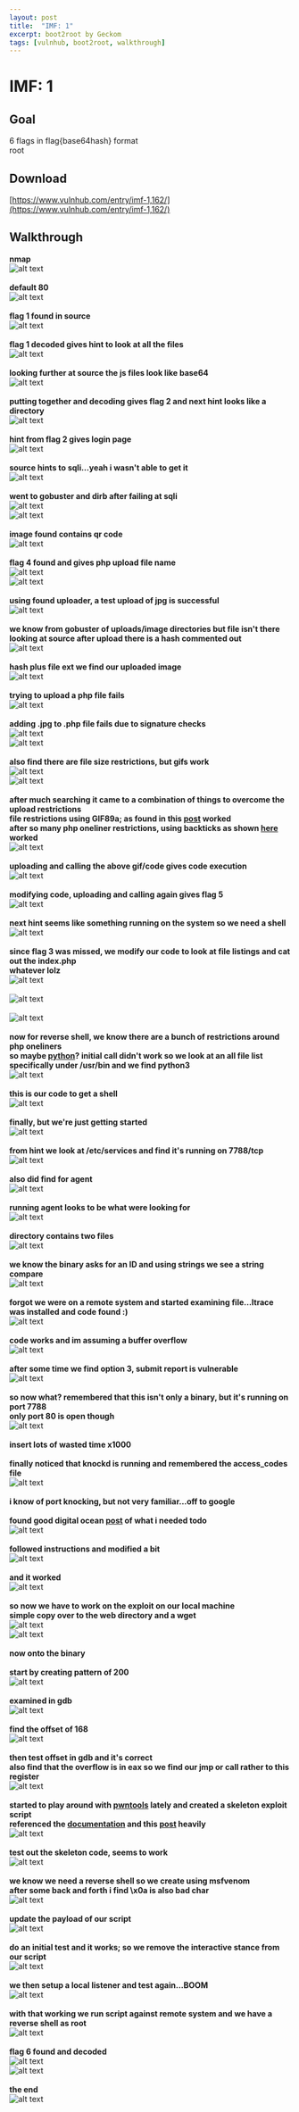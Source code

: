 ```yaml
---
layout: post
title:  "IMF: 1"
excerpt: boot2root by Geckom
tags: [vulnhub, boot2root, walkthrough]
---
```


# IMF: 1

## Goal 
6 flags in flag{base64hash} format<br>
root

## Download 
[https://www.vulnhub.com/entry/imf-1,162/](https://www.vulnhub.com/entry/imf-1,162/)

## Walkthrough
**nmap**
<br>![alt text](../vulnhub/IMF_1/nmap.png)
<br><br>
**default 80**
<br>![alt text](../vulnhub/IMF_1/default80.png)
<br><br>
**flag 1 found in source**
<br>![alt text](../vulnhub/IMF_1/flag1.png)
<br><br>
**flag 1 decoded gives hint to look at all the files**
<br>![alt text](../vulnhub/IMF_1/flag1decoded.png)
<br><br>
**looking further at source the js files look like base64**
<br>![alt text](../vulnhub/IMF_1/jsfiles.png)
<br><br>
**putting together and decoding gives flag 2 and next hint looks like a directory**
<br>![alt text](../vulnhub/IMF_1/flag2.png)
<br><br>
**hint from flag 2 gives login page**
<br>![alt text](../vulnhub/IMF_1/imfadmin.png)
<br><br>
**source hints to sqli...yeah i wasn't able to get it**
<br>![alt text](../vulnhub/IMF_1/imfadmin_source.png)
<br><br>
**went to gobuster and dirb after failing at sqli**
<br>![alt text](../vulnhub/IMF_1/gobuster.png)
<br>![alt text](../vulnhub/IMF_1/dirb.png)
<br><br>
**image found contains qr code**
<br>![alt text](../vulnhub/IMF_1/whiteboard.png)
<br><br>
**flag 4 found and gives php upload file name**
<br>![alt text](../vulnhub/IMF_1/flag4.png)
<br>![alt text](../vulnhub/IMF_1/flag4decoded.png)
<br><br>
**using found uploader, a test upload of jpg is successful**
<br>![alt text](../vulnhub/IMF_1/uploadr942.png)
<br><br>
**we know from gobuster of uploads/image directories but file isn't there**<br>
**looking at source after upload there is a hash commented out**
<br>![alt text](../vulnhub/IMF_1/uploadhash.png)
<br><br>
**hash plus file ext we find our uploaded image**
<br>![alt text](../vulnhub/IMF_1/uploadtest.png)
<br><br>
**trying to upload a php file fails**
<br>![alt text](../vulnhub/IMF_1/nophp.png)
<br><br>
**adding .jpg to .php file fails due to signature checks**
<br>![alt text](../vulnhub/IMF_1/extadd.png)
<br>![alt text](../vulnhub/IMF_1/crappywaf.png)
<br><br>
**also find there are file size restrictions, but gifs work**
<br>![alt text](../vulnhub/IMF_1/sizerestrict.png)
<br>![alt text](../vulnhub/IMF_1/gifs.png)
<br><br>
**after much searching it came to a combination of things to overcome the upload restrictions**<br>
**file restrictions using GIF89a; as found in this [post](https://xapax.gitbooks.io/security/content/bypass_image_upload.html) worked**<br>
**after so many php oneliner restrictions, using backticks as shown [here](http://php.net/manual/en/language.operators.execution.php) worked**
<br>![alt text](../vulnhub/IMF_1/cmdgif.png)
<br><br>
**uploading and calling the above gif/code gives code execution**
<br>![alt text](../vulnhub/IMF_1/rce.png)
<br><br>
**modifying code, uploading and calling again gives flag 5**
<br>![alt text](../vulnhub/IMF_1/flag5.png)
<br><br>
**next hint seems like something running on the system so we need a shell**
<br>![alt text](../vulnhub/IMF_1/flag5decoded.png)
<br><br>
**since flag 3 was missed, we modify our code to look at file listings and cat out the index.php**<br>
**whatever lolz**
<br>![alt text](../vulnhub/IMF_1/filelists.png)<br>
<br>![alt text](../vulnhub/IMF_1/flag3.png)<br>
<br>![alt text](../vulnhub/IMF_1/flag3decoded.png)
<br><br>
**now for reverse shell, we know there are a bunch of restrictions around php oneliners**<br>
**so maybe [python](http://pentestmonkey.net/cheat-sheet/shells/reverse-shell-cheat-sheet)? initial call didn't work so we look at an all file list**<br>
**specifically under /usr/bin and we find python3**
<br>![alt text](../vulnhub/IMF_1/python3.png)
<br><br>
**this is our code to get a shell**
<br>![alt text](../vulnhub/IMF_1/python3revshell.png)
<br><br>
**finally, but we're just getting started**
<br>![alt text](../vulnhub/IMF_1/revshell.png)
<br><br>
**from hint we look at /etc/services and find it's running on 7788/tcp**
<br>![alt text](../vulnhub/IMF_1/agentservice.png)
<br><br>
**also did find for agent**
<br>![alt text](../vulnhub/IMF_1/agentsearch.png)
<br><br>
**running agent looks to be what were looking for**
<br>![alt text](../vulnhub/IMF_1/agentlocation.png)
<br><br>
**directory contains two files**
<br>![alt text](../vulnhub/IMF_1/usrlocalbin.png)
<br><br>
**we know the binary asks for an ID and using strings we see a string compare**
<br>![alt text](../vulnhub/IMF_1/strings.png)
<br><br>
**forgot we were on a remote system and started examining file...ltrace was installed and code found :)**
<br>![alt text](../vulnhub/IMF_1/ltrace.png)
<br><br>
**code works and im assuming a buffer overflow**
<br>![alt text](../vulnhub/IMF_1/agentid.png)
<br><br>
**after some time we find option 3, submit report is vulnerable**
<br>![alt text](../vulnhub/IMF_1/bof.png)
<br><br>
**so now what? remembered that this isn't only a binary, but it's running on port 7788**<br>
**only port 80 is open though**
<br>![alt text](../vulnhub/IMF_1/nc.png)
<br><br>
**insert lots of wasted time x1000**<br><br>
**finally noticed that knockd is running and remembered the access_codes file**
<br>![alt text](../vulnhub/IMF_1/knockd.png)
<br><br>
**i know of port knocking, but not very familiar...off to google**<br><br>
**found good digital ocean [post](https://www.digitalocean.com/community/tutorials/how-to-use-port-knocking-to-hide-your-ssh-daemon-from-attackers-on-ubuntu) of what i needed todo**
<br>![alt text](../vulnhub/IMF_1/digoce.png)
<br><br>
**followed instructions and modified a bit**
<br>![alt text](../vulnhub/IMF_1/portknock.png)
<br><br>
**and it worked**
<br>![alt text](../vulnhub/IMF_1/nc7788.png)
<br><br>
**so now we have to work on the exploit on our local machine**<br>
**simple copy over to the web directory and a wget**
<br>![alt text](../vulnhub/IMF_1/cpagent.png)
<br>![alt text](../vulnhub/IMF_1/wget.png)
<br><br>
**now onto the binary**<br><br>
**start by creating pattern of 200**
<br>![alt text](../vulnhub/IMF_1/pattern.png)
<br><br>
**examined in gdb**
<br>![alt text](../vulnhub/IMF_1/gdb01.png)
<br><br>
**find the offset of 168**
<br>![alt text](../vulnhub/IMF_1/offset.png)
<br><br>
**then test offset in gdb and it's correct**<br>
**also find that the overflow is in eax so we find our jmp or call rather to this register**
<br>![alt text](../vulnhub/IMF_1/calleax.png)
<br><br>
**started to play around with [pwntools](https://github.com/Gallopsled/pwntools) lately and created a skeleton exploit script**<br>
**referenced the [documentation](http://docs.pwntools.com/en/stable/) and this [post](https://0xdeadbeefjerky.github.io/2017/09/23/csaw-ctf-pilot-writeup.html) heavily**
<br>![alt text](../vulnhub/IMF_1/skel.png)
<br><br>
**test out the skeleton code, seems to work**
<br>![alt text](../vulnhub/IMF_1/testskel.png)
<br><br>
**we know we need a reverse shell so we create using msfvenom**<br>
**after some back and forth i find \x0a is also bad char**
<br>![alt text](../vulnhub/IMF_1/msfvenom.png)
<br><br>
**update the payload of our script**
<br>![alt text](../vulnhub/IMF_1/payloadupdate.png)
<br><br>
**do an initial test and it works; so we remove the interactive stance from our script**
<br>![alt text](../vulnhub/IMF_1/skeltest1.png)
<br><br>
**we then setup a local listener and test again...BOOM**
<br>![alt text](../vulnhub/IMF_1/skeltest2.png)
<br><br>
**with that working we run script against remote system and we have a reverse shell as root**
<br>![alt text](../vulnhub/IMF_1/rootrevshell.png)
<br><br>
**flag 6 found and decoded**
<br>![alt text](../vulnhub/IMF_1/flag6.png)
<br>![alt text](../vulnhub/IMF_1/flag6decoded.png)
<br><br>
**the end**
<br>![alt text](../vulnhub/IMF_1/theendtxt.png)
<br><br>






























